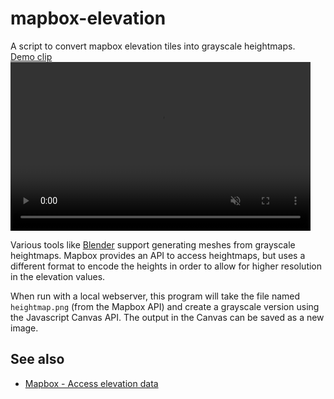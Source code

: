 # mapbox-elevation
A script to convert mapbox elevation tiles into grayscale heightmaps.  
[Demo clip](demo.mp4)
<video autoplay loop muted src="demo.mp4" width="480" height="270"></video>

Various tools like [Blender](https://www.blender.org/) support generating meshes
from grayscale heightmaps. Mapbox provides an API to access heightmaps, but
uses a different format to encode the heights in order to allow for higher 
resolution in the elevation values. 

When run with a local webserver, this program will take the file named
`heightmap.png` (from the Mapbox API) and create a grayscale version
using the Javascript Canvas API. The output in the Canvas can be saved
as a new image.

## See also
* [Mapbox - Access elevation data](https://www.mapbox.com/help/access-elevation-data)
